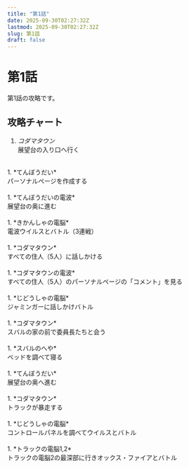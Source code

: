 ```yaml
---
title: "第1話"
date: 2025-09-30T02:27:32Z
lastmod: 2025-09-30T02:27:32Z
slug: 第1話
draft: false
---
```


# 第1話
第1話の攻略です。

## 攻略チャート
1. *コダマタウン*<br />
展望台の入り口へ行く<br />
<br />
1. *てんぼうだい*<br />
パーソナルページを作成する<br />
<br />
1. *てんぼうだいの電波*<br />
展望台の奥に進む<br />
<br />
1. *きかんしゃの電脳*<br />
電波ウイルスとバトル（3連戦）<br />
<br />
1. *コダマタウン*<br />
すべての住人（5人）に話しかける<br />
<br />
1. *コダマタウンの電波*<br />
すべての住人（5人）のパーソナルページの「コメント」を見る<br />
<br />
1. *じどうしゃの電脳*<br />
ジャミンガーに話しかけバトル<br />
<br />
1. *コダマタウン*<br />
スバルの家の前で委員長たちと会う<br />
<br />
1. *スバルのへや*<br />
ベッドを調べて寝る<br />
<br />
1. *てんぼうだい*<br />
展望台の奥へ進む<br />
<br />
1. *コダマタウン*<br />
トラックが暴走する<br />
<br />
1. *じどうしゃの電脳*<br />
コントロールパネルを調べてウイルスとバトル<br />
<br />
1. *トラックの電脳1,2*<br />
トラックの電脳2の最深部に行きオックス・ファイアとバトル
